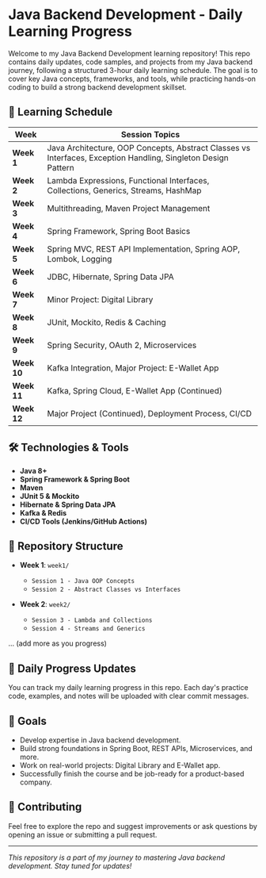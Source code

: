 # Java Backend Development - Daily Learning Progress

Welcome to my Java Backend Development learning repository! This repo contains daily updates, code samples, and projects from my Java backend journey, following a structured 3-hour daily learning schedule. The goal is to cover key Java concepts, frameworks, and tools, while practicing hands-on coding to build a strong backend development skillset.

## 📅 Learning Schedule

| Week | Session Topics |
| --- | --- |
| **Week 1** | Java Architecture, OOP Concepts, Abstract Classes vs Interfaces, Exception Handling, Singleton Design Pattern |
| **Week 2** | Lambda Expressions, Functional Interfaces, Collections, Generics, Streams, HashMap |
| **Week 3** | Multithreading, Maven Project Management |
| **Week 4** | Spring Framework, Spring Boot Basics |
| **Week 5** | Spring MVC, REST API Implementation, Spring AOP, Lombok, Logging |
| **Week 6** | JDBC, Hibernate, Spring Data JPA |
| **Week 7** | Minor Project: Digital Library |
| **Week 8** | JUnit, Mockito, Redis & Caching |
| **Week 9** | Spring Security, OAuth 2, Microservices |
| **Week 10** | Kafka Integration, Major Project: E-Wallet App |
| **Week 11** | Kafka, Spring Cloud, E-Wallet App (Continued) |
| **Week 12** | Major Project (Continued), Deployment Process, CI/CD |

## 🛠️ Technologies & Tools

- **Java 8+**
- **Spring Framework & Spring Boot**
- **Maven**
- **JUnit 5 & Mockito**
- **Hibernate & Spring Data JPA**
- **Kafka & Redis**
- **CI/CD Tools (Jenkins/GitHub Actions)**

## 📂 Repository Structure

- **Week 1**: `week1/`
  - `Session 1 - Java OOP Concepts`
  - `Session 2 - Abstract Classes vs Interfaces`
  
- **Week 2**: `week2/`
  - `Session 3 - Lambda and Collections`
  - `Session 4 - Streams and Generics`
  
... (add more as you progress)

## 🚀 Daily Progress Updates

You can track my daily learning progress in this repo. Each day's practice code, examples, and notes will be uploaded with clear commit messages.

## 📖 Goals

- Develop expertise in Java backend development.
- Build strong foundations in Spring Boot, REST APIs, Microservices, and more.
- Work on real-world projects: Digital Library and E-Wallet app.
- Successfully finish the course and be job-ready for a product-based company.

## 🤝 Contributing

Feel free to explore the repo and suggest improvements or ask questions by opening an issue or submitting a pull request.

---

_This repository is a part of my journey to mastering Java backend development. Stay tuned for updates!_
